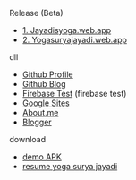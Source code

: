 Release (Beta)
* [1. Jayadisyoga.web.app](https://jayadisyoga.web.app)
* [2. Yogasuryajayadi.web.app](https://yogasuryajayadi.web.app)

dll
* [Github Profile](https://github.com/jayadisyoga)
* [Github Blog](https://jayadisyoga.github.io/blogit)
* [Firebase Test](https://yogasuryaja.web.app) (firebase test)
* [Google Sites](https://sites.google.com/view/ysj)
* [About.me](https://about.me/ysj)
* [Blogger](https://yogasuryajayadi.blogspot.com)

download
* [demo APK](https://raw.githubusercontent.com/jayadisyoga/jayadisyoga.github.io/master/asset/ysj.apk)
* [resume yoga surya jayadi](https://raw.githubusercontent.com/jayadisyoga/jayadisyoga.github.io/master/asset/Yogasuryajayadi-%5Bv.4.5%5D.pdf)

